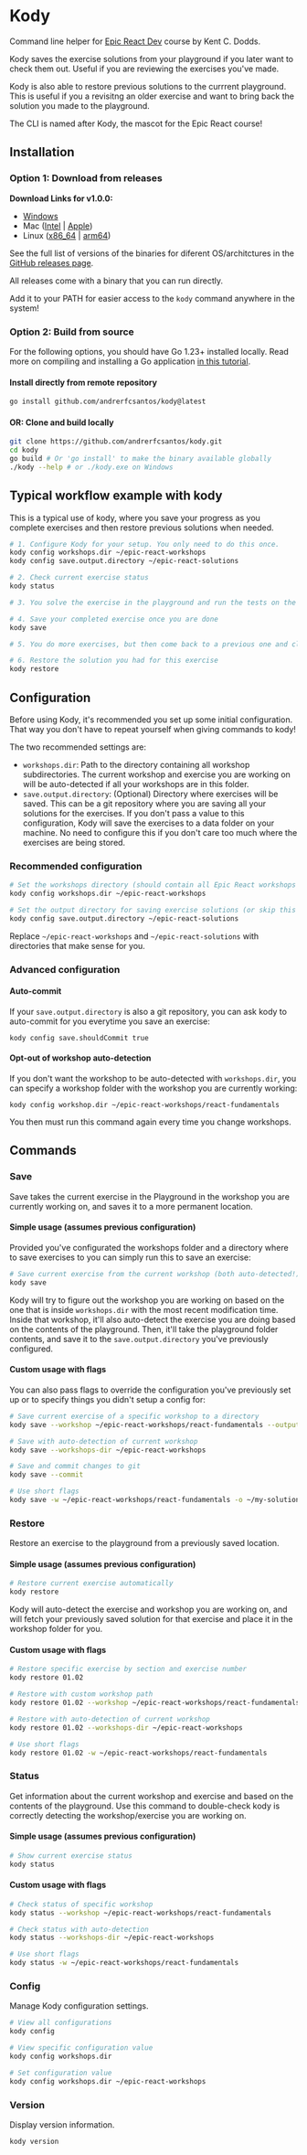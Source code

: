 # Kody

Command line helper for [Epic React Dev](https://www.epicreact.dev/) course by Kent C. Dodds.

Kody saves the exercise solutions from your playground if you later want to check them out. Useful if you are reviewing the exercises you've made.

Kody is also able to restore previous solutions to the currrent playground. This is useful if you a revisitng an older exercise and want to bring back the solution you made to the playground.

The CLI is named after Kody, the mascot for the Epic React course!

## Installation

### Option 1: Download from releases

**Download Links for v1.0.0:**

- [Windows](https://github.com/andrerfcsantos/kody/releases/download/v1.0.0/kody_Windows_x86_64.zip) 
- Mac ([Intel](https://github.com/andrerfcsantos/kody/releases/download/v1.0.0/kody_Darwin_x86_64.zip) | [Apple](https://github.com/andrerfcsantos/kody/releases/download/v1.0.0/kody_Darwin_arm64.zip))
- Linux ([x86_64](https://github.com/andrerfcsantos/kody/releases/download/v1.0.0/kody_Linux_x86_64.tar.gz) | [arm64](https://github.com/andrerfcsantos/kody/releases/download/v1.0.0/kody_Linux_arm64.tar.gz))

See the full list of versions of the binaries for diferent OS/architctures in the [GitHub releases page](https://github.com/andrerfcsantos/kody/releases).

All releases come with a binary that you can run directly.

Add it to your PATH for easier access to the `kody` command anywhere in the system!

### Option 2: Build from source

For the following options, you should have Go 1.23+ installed locally.
Read more on compiling and installing a Go application [in this tutorial](https://go.dev/doc/tutorial/compile-install).

#### Install directly from remote repository
```bash
go install github.com/andrerfcsantos/kody@latest
```

#### OR: Clone and build locally
```bash
git clone https://github.com/andrerfcsantos/kody.git
cd kody
go build # Or 'go install' to make the binary available globally 
./kody --help # or ./kody.exe on Windows
```

## Typical workflow example with kody

This is a typical use of kody, where you save your progress as you complete exercises and then restore previous solutions when needed. 

```bash
# 1. Configure Kody for your setup. You only need to do this once.
kody config workshops.dir ~/epic-react-workshops
kody config save.output.directory ~/epic-react-solutions

# 2. Check current exercise status
kody status

# 3. You solve the exercise in the playground and run the tests on the workshop until they pass

# 4. Save your completed exercise once you are done
kody save

# 5. You do more exercises, but then come back to a previous one and click "set playground to this exercise" in the workshop

# 6. Restore the solution you had for this exercise
kody restore
```

## Configuration

Before using Kody, it's recommended you set up some initial configuration.
That way you don't have to repeat yourself when giving commands to kody!

The two recommended settings are:

- `workshops.dir`: Path to the directory containing all workshop subdirectories. The current workshop and exercise you are working on will be auto-detected if all your workshops are in this folder.
- `save.output.directory`: (Optional) Directory where exercises will be saved. This can be a git repository where you are saving all your solutions for the exercises. If you don't pass a value to this configuration, Kody will save the exercises to a data folder on your machine. No need to configure this if you don't care too much where the exercises are being stored.

### Recommended configuration

```bash
# Set the workshops directory (should contain all Epic React workshops in subdirectories)
kody config workshops.dir ~/epic-react-workshops

# Set the output directory for saving exercise solutions (or skip this to have them saved in a default location)
kody config save.output.directory ~/epic-react-solutions
```

Replace `~/epic-react-workshops` and `~/epic-react-solutions` with directories that make sense for you.

### Advanced configuration

#### Auto-commit

If your `save.output.directory` is also a git repository, you can ask kody to auto-commit for you everytime you save an exercise:

```
kody config save.shouldCommit true
```

#### Opt-out of workshop auto-detection

If you don't want the workshop to be auto-detected with `workshops.dir`, you can specify a workshop folder with the workshop you are currently working:

```
kody config workshop.dir ~/epic-react-workshops/react-fundamentals
```

You then must run this command again every time you change workshops.


## Commands

### Save

Save takes the current exercise in the Playground in the workshop you are currently working on, and saves it to a more permanent location.

#### Simple usage (assumes previous configuration)

Provided you've configurated the workshops folder and a directory where to save exercises to you can simply run this to save an exercise:

```bash
# Save current exercise from the current workshop (both auto-detected!)
kody save
```

Kody will try to figure out the workshop you are working on based on the one that is inside `workshops.dir` with the most recent modification time.
Inside that workshop, it'll also auto-detect the exercise you are doing based on the contents of the playground.
Then, it'll take the playground folder contents, and save it to the `save.output.directory` you've previously configured.

#### Custom usage with flags

You can also pass flags to override the configuration you've previously set up or to specify things you didn't setup a config for:

```bash
# Save current exercise of a specific workshop to a directory
kody save --workshop ~/epic-react-workshops/react-fundamentals --output ~/my-solutions

# Save with auto-detection of current workshop
kody save --workshops-dir ~/epic-react-workshops

# Save and commit changes to git
kody save --commit

# Use short flags
kody save -w ~/epic-react-workshops/react-fundamentals -o ~/my-solutions -c
```

### Restore

Restore an exercise to the playground from a previously saved location.

#### Simple usage (assumes previous configuration)
```bash
# Restore current exercise automatically
kody restore
```

Kody will auto-detect the exercise and workshop you are working on, and will fetch your previously saved solution for that exercise and place it in the workshop folder for you.

#### Custom usage with flags
```bash
# Restore specific exercise by section and exercise number
kody restore 01.02

# Restore with custom workshop path
kody restore 01.02 --workshop ~/epic-react-workshops/react-fundamentals

# Restore with auto-detection of current workshop
kody restore 01.02 --workshops-dir ~/epic-react-workshops

# Use short flags
kody restore 01.02 -w ~/epic-react-workshops/react-fundamentals
```

### Status

Get information about the current workshop and exercise and based on the contents of the playground.
Use this command to double-check kody is correctly detecting the workshop/exercise you are working on.

#### Simple usage (assumes previous configuration)
```bash
# Show current exercise status
kody status
```

#### Custom usage with flags
```bash
# Check status of specific workshop
kody status --workshop ~/epic-react-workshops/react-fundamentals

# Check status with auto-detection
kody status --workshops-dir ~/epic-react-workshops

# Use short flags
kody status -w ~/epic-react-workshops/react-fundamentals
```

### Config

Manage Kody configuration settings.

```bash
# View all configurations
kody config

# View specific configuration value
kody config workshops.dir

# Set configuration value
kody config workshops.dir ~/epic-react-workshops
```

### Version

Display version information.

```bash
kody version
```

